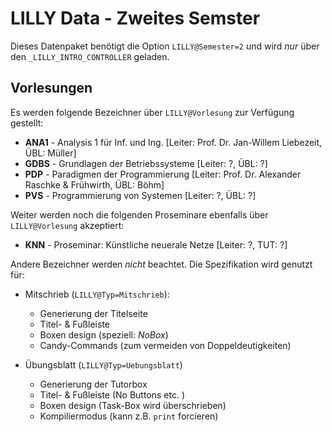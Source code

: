 # LILLY Data - Zweites Semster

Dieses Datenpaket benötigt die Option `LILLY@Semester=2` und wird *nur* über den `_LILLY_INTRO_CONTROLLER` geladen.

## Vorlesungen
Es werden folgende Bezeichner über `LILLY@Vorlesung` zur Verfügung gestellt:

- **ANA1** - Analysis 1 für Inf. und Ing.   [Leiter: Prof. Dr. Jan-Willem Liebezeit, ÜBL: Müller]
- **GDBS** - Grundlagen der Betriebssysteme [Leiter: ?, ÜBL: ?]
- **PDP**  - Paradigmen der Programmierung  [Leiter: Prof. Dr. Alexander Raschke & Frühwirth, ÜBL: Böhm]
- **PVS**  - Programmierung von Systemen    [Leiter: ?, ÜBL: ?]

Weiter werden noch die folgenden Proseminare ebenfalls über `LILLY@Vorlesung` akzeptiert:

- **KNN**  - Proseminar: Künstliche neuerale Netze [Leiter: ?, TUT: ?]


Andere Bezeichner werden *nicht* beachtet. Die Spezifikation wird genutzt für:

- Mitschrieb (`LILLY@Typ=Mitschrieb`):
  - Generierung der Titelseite
  - Titel- & Fußleiste
  - Boxen design (speziell: *NoBox*)
  - Candy-Commands (zum vermeiden von Doppeldeutigkeiten)

- Übungsblatt (`LILLY@Typ=Uebungsblatt`)
  - Generierung der Tutorbox
  - Titel- & Fußleiste (No Buttons etc. )
  - Boxen design (Task-Box wird überschrieben)
  - Kompiliermodus (kann z.B. `print` forcieren)
